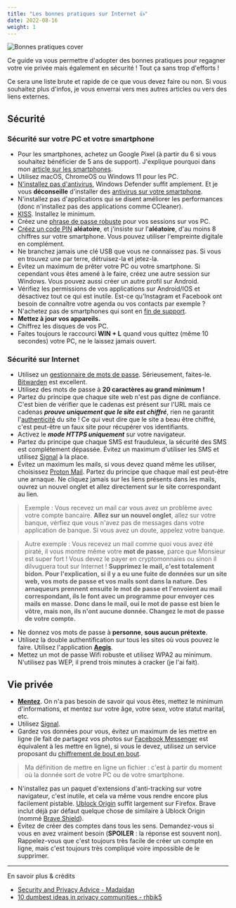 ```yaml
---
title: "Les bonnes pratiques sur Internet 👍️"
date: 2022-08-16
weight: 1
---
```


![Bonnes pratiques cover](/bonnes-pratiques/bonnes-pratiques-cover.jpg)

Ce guide va vous permettre d'adopter des bonnes pratiques pour regagner votre vie privée mais également en sécurité ! Tout ça sans trop d'efforts !

Ce sera une liste brute et rapide de ce que vous devez faire ou non. Si vous souhaitez plus d'infos, je vous enverrai vers mes autres articles ou vers des liens externes.

## Sécurité
### Sécurité sur votre PC et votre smartphone

- Pour les smartphones, achetez un Google Pixel (à partir du 6 si vous souhaitez bénéficier de 5 ans de support). J'explique pourquoi dans mon [article sur les smartphones](/basiques/smartphones/#recommandations).
- Utilisez macOS, ChromeOS ou Windows 11 pour les PC.
- [N'installez pas d'antivirus](/basiques/threat-model/#se-protéger-des-virus-et-des-hackers), Windows Defender suffit amplement. Et je vous **déconseille** d'installer des [antivirus sur votre smartphone](/basiques/smartphones/#antivirus).
- N'installez pas d'applications qui se disent améliorer les performances (donc n'installez pas des applications comme CCleaner).
- [KISS](https://fr.wikipedia.org/wiki/Principe_KISS). Installez le minimum.
- Créez une [phrase de passe robuste](/basiques/password-managers/#la-méthode-diceware) pour vos sessions sur vos PC.
- [Créez un code PIN](/basiques/smartphones/#code-pin) **aléatoire**, et j'insiste sur l'**aléatoire**, d'au moins 8 chiffres sur votre smartphone. Vous pouvez utiliser l'empreinte digitale en complément.
- Ne branchez jamais une clé USB que vous ne connaissez pas. Si vous en trouvez une par terre, détruisez-la et jetez-la.
- Évitez un maximum de prêter votre PC ou votre smartphone. Si cependant vous êtes amené à le faire, créez une autre session sur Windows. Vous pouvez aussi créer un autre profil sur Android.
- Vérifiez les permissions de vos applications sur Android/IOS et désactivez tout ce qui est inutile. Est-ce qu'Instagram et Facebook ont besoin de connaître votre agenda ou vos contacts par exemple ?
- N'achetez pas de smartphones qui sont en [fin de support](/basiques/smartphones/#aosp-et-firmware).
- **Mettez à jour vos appareils.**
- Chiffrez les disques de vos PC.
- Faites toujours le raccourci **WIN + L** quand vous quittez (même 10 secondes) votre PC, ne le laissez jamais ouvert.

### Sécurité sur Internet

- Utilisez un [gestionnaire de mots de passe](/basiques/password-managers). Sérieusement, faites-le. [Bitwarden](/fiches/bitwarden) est excellent.
- Utilisez des mots de passe à **20 caractères au grand minimum !**
- Partez du principe que chaque site web n'est pas digne de confiance. C'est bien de vérifier que le cadenas est présent sur l'URL mais ce cadenas ***prouve uniquement que le site est chiffré***, rien ne garantit l'[authenticité](/basiques/instant-messengers/#la-signature-digitale) du site ! Ce qui veut dire que le site a beau être chiffré, c'est peut-être un faux site pour récupérer vos identifiants.
- Activez le ***mode HTTPS uniquement*** sur votre navigateur.
- Partez du principe que chaque SMS est frauduleux, la sécurité des SMS est complétement dépassée. Évitez un maximum d'utiliser les SMS et utilisez [Signal](/basiques/instant-messengers/#signal) à la place.
- Évitez un maximum les mails, si vous devez quand même les utiliser, choisissez [Proton Mail](https://proton.me/fr). Partez du principe que chaque mail est peut-être une arnaque. Ne cliquez jamais sur les liens présents dans les mails, ouvrez un nouvel onglet et allez directement sur le site correspondant au lien. 

> Exemple : Vous recevez un mail car vous avez un problème avec votre compte bancaire. **Allez sur un nouvel onglet**, allez sur votre banque, vérfiez que vous n'avez pas de messages dans votre application de banque. Si vous avez un doute, appelez votre banque.

> Autre exemple : Vous recevez un mail comme quoi vous avez été piraté, il vous montre même votre **mot de passe**, parce que Monsieur est super fort ! Vous devez le payer en cryptomonnaies ou sinon il dilvuguera tout sur Internet ! **Supprimez le mail, c'est totalement bidon. Pour l'explication, si il y a eu une fuite de données sur un site web, vos mots de passe et vos mails sont dans la nature. Des arnaqueurs prennent ensuite le mot de passe et l'envoient au mail correspondant, ils le font avec un programme pour envoyer ces mails en masse. Donc dans le mail, oui le mot de passe est bien le vôtre, mais non, ils n'ont aucune donnée. Changez le mot de passe de votre compte.**

- Ne donnez vos mots de passe à **personne**, **sous aucun prétexte**.
- Utilisez la double authentification sur tous les sites où vous pouvez le faire. Utilisez l'application **[Aegis](https://getaegis.app/)**.
- Mettez un mot de passe Wifi robuste et utilisez WPA2 au minimum. N'utilisez pas WEP, il prend trois minutes à cracker (je l'ai fait).

## Vie privée

- **[Mentez](/basiques/threat-model/#protéger-votre-vie-privée-du-capitalisme-de-la-surveillance)**. On n'a pas besoin de savoir qui vous êtes, mettez le minimum d'informations, et mentez sur votre âge, votre sexe, votre statut marital, etc.
- Utilisez [Signal](/basiques/instant-messengers/#signal).
- Gardez vos données pour vous, évitez un maximum de les mettre en ligne (le fait de partagez vos photos sur [Facebook Messenger](/basiques/instant-messengers/#facebook-messenger) est équivalent à les mettre en ligne), si vous le devez, utilisez un service proposant du [chiffrement de bout en bout](/basiques/instant-messengers/#le-chiffrement-de-bout-en-bout). 

> Ma définition de mettre en ligne un fichier : c'est à partir du moment où la donnée sort de votre PC ou de votre smartphone.

- N'installez pas un paquet d'extensions d'anti-tracking sur votre navigateur, c'est inutile, et cela va même vous rendre encore plus facilement pistable. [Ublock Origin](https://ublockorigin.com/) suffit largement sur Firefox. Brave inclut déjà par défaut quelque chose de similaire à Ublock Origin (nommé [Brave Shield](https://brave.com/shields/)).
- Évitez de créer des comptes dans tous les sens. Demandez-vous si vous en avez vraiment besoin (**SPOILER** : la réponse est souvent non). Rappelez-vous que c'est toujours très facile de créer un compte en ligne, mais c'est toujours très compliqué voire impossible de le supprimer.

---

En savoir plus & crédits

- [Security and Privacy Advice - Madaidan](https://madaidans-insecurities.github.io/security-privacy-advice.html)
- [10 dumbest ideas in privacy communities - rhbik5](https://www.reddit.com/r/PrivacyGuides/comments/rhbik5/10_dumbest_ideas_in_privacy_communities/)
